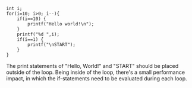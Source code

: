 ```
int i;
for(i=10; i>0; i--){
    if(i==10) {
        printf("Hello world!\n");
    }
    printf("%d ",i);
    if(i==1) {
        printf("\nSTART");
    }
}
```
The print statements of "Hello, World!" and "START" should be placed outside of the loop.
Being inside of the loop, there's a small performance impact, in which the if-statements need to be evaluated during each loop.